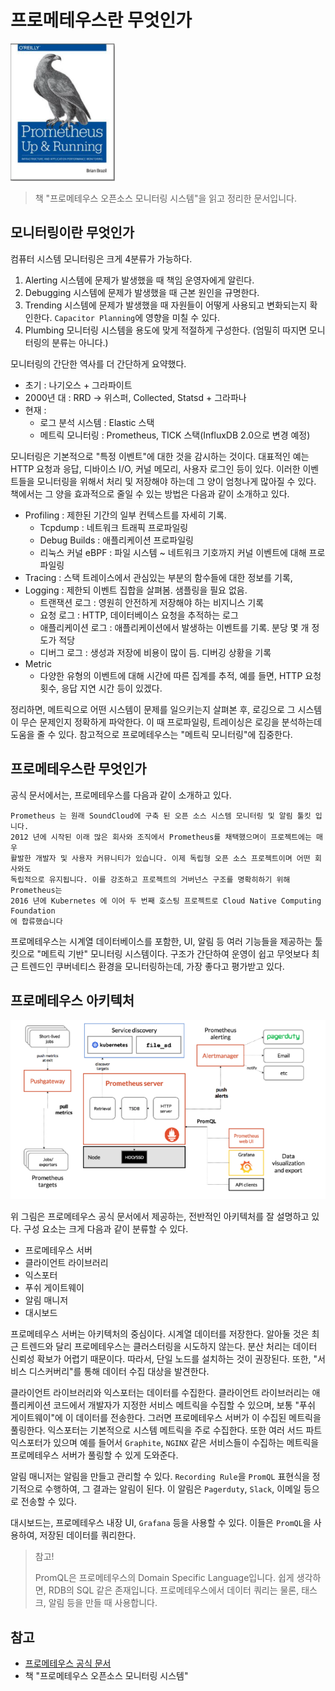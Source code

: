 # 프로메테우스란 무엇인가

![logo](../logo.png)

> 책 "프로메테우스 오픈소스 모니터링 시스템"을 읽고 정리한 문서입니다.


## 모니터링이란 무엇인가

컴퓨터 시스템 모니터링은 크게 4분류가 가능하다.

1. Alerting 시스템에 문제가 발생했을 때 책임 운영자에게 알린다.
2. Debugging 시스템에 문제가 발생했을 때 근본 원인을 규명한다.
3. Trending 시스템에 문제가 발생했을 때 자원들이 어떻게 사용되고 변화되는지 확인한다. `Capacitor Planning`에 영향을 미칠 수 있다.
4. Plumbing 모니터링 시스템을 용도에 맞게 적절하게 구성한다. (엄밀히 따지면 모니터링의 분류는 아니다.)

모니터링의 간단한 역사를 더 간단하게 요약했다.

* 초기 : 나기오스 + 그라파이트
* 2000년 대 : RRD -> 위스퍼, Collected, Statsd + 그라파나
* 현재 : 
    * 로그 분석 시스템 : Elastic 스택
    * 메트릭 모니터링 : Prometheus, TICK 스택(InfluxDB 2.0으로 변경 예정)


모니터링은 기본적으로 "특정 이벤트"에 대한 것을 감시하는 것이다. 대표적인 예는 HTTP 요청과 응답, 디바이스 I/O, 커널 메모리, 사용자 로그인 등이 있다. 이러한 이벤트들을 모니터링을 위해서 처리 및 저장해야 하는데 그 양이 엄청나게 많아질 수 있다. 책에서는 그 양을 효과적으로 줄일 수 있는 방법은 다음과 같이 소개하고 있다.

* Profiling : 제한된 기간의 일부 컨텍스트를 자세히 기록.
    * Tcpdump : 네트워크 트래픽 프로파일링
    * Debug Builds  : 애플리케이션 프로파일링
    * 리눅스 커널 eBPF : 파일 시스템 ~ 네트워크 기호까지 커널 이벤트에 대해 프로파일링
* Tracing : 스택 트레이스에서 관심있는 부분의 함수들에 대한 정보를 기록, 
* Logging : 제한되 이벤트 집합을 살펴봄. 샘플링을 필요 없음.
    * 트랜잭션 로그 : 영원히 안전하게 저장해야 하는 비지니스 기록
    * 요청 로그 : HTTP, 데이터베이스 요청을 추적하는 로그
    * 애플리케이션 로그 : 애플리케이션에서 발생하는 이벤트를 기록. 분당 몇 개 정도가 적당
    * 디버그 로그 : 생성과 저장에 비용이 많이 듬. 디버깅 상황을 기록 
* Metric
    * 다양한 유형의 이벤트에 대해 시간에 따른 집계를 추적, 예를 들면, HTTP 요청 횟수, 응답 지연 시간 등이 있겠다.


정리하면, 메트릭으로 어떤 시스템이 문제를 일으키는지 살펴본 후, 로깅으로 그 시스템이 무슨 문제인지 정확하게 파악한다. 이 때 프로파일링, 트레이싱은 로깅을 분석하는데 도움을 줄 수 있다. 참고적으로 프로메테우스는 "메트릭 모니터링"에 집중한다.

## 프로메테우스란 무엇인가

공식 문서에서는, 프로메테우스를 다음과 같이 소개하고 있다.

    Prometheus 는 원래 SoundCloud에 구축 된 오픈 소스 시스템 모니터링 및 알림 툴킷 입니다. 
    2012 년에 시작된 이래 많은 회사와 조직에서 Prometheus를 채택했으며이 프로젝트에는 매우 
    활발한 개발자 및 사용자 커뮤니티가 있습니다. 이제 독립형 오픈 소스 프로젝트이며 어떤 회사와도
    독립적으로 유지됩니다. 이를 강조하고 프로젝트의 거버넌스 구조를 명확히하기 위해 Prometheus는
    2016 년에 Kubernetes 에 이어 두 번째 호스팅 프로젝트로 Cloud Native Computing Foundation 
    에 합류했습니다

프로메테우스는 시계열 데이터베이스를 포함한, UI, 알림 등 여러 기능들을 제공하는 툴킷으로 "메트릭 기반" 모니터링 시스템이다. 구조가 간단하여 운영이 쉽고 무엇보다 최근 트렌드인 쿠버네티스 환경을 모니터링하는데, 가장 좋다고 평가받고 있다. 


## 프로메테우스 아키텍처

![01](./01.png)

위 그림은 프로메테우스 공식 문서에서 제공하는, 전반적인 아키텍처를 잘 설명하고 있다. 구성 요소는 크게 다음과 같이 분류할 수 있다.

* 프로메테우스 서버
* 클라이언트 라이브러리
* 익스포터
* 푸쉬 게이트웨이
* 알림 매니저
* 대시보드

프로메테우스 서버는 아키텍처의 중심이다. 시계열 데이터를 저장한다. 알아둘 것은 최근 트렌드와 달리 프로메테우스는 클러스터링을 시도하지 않는다. 분산 처리는 데이터 신뢰성 확보가 어렵기 때문이다. 따라서, 단일 노드를 설치하는 것이 권장된다. 또한, "서비스 디스커버리"를 통해 데이터 수집 대상을 발견한다. 

클라이언트 라이브러리와 익스포터는 데이터를 수집한다. 클라이언트 라이브러리는 애플리케이션 코드에서 개발자가 지정한 서비스 메트릭을 수집할 수 있으며, 보통 "푸쉬 게이트웨이"에 이 데이터를 전송한다. 그러면 프로메테우스 서버가 이 수집된 메트릭을 풀링한다. 익스포터는 기본적으로 시스템 메트릭을 주로 수집한다. 또한 여러 서드 파트 익스포터가 있으며 예를 들어서 `Graphite`, `NGINX` 같은 서비스들이 수집하는 메트릭을 프로메테우스 서버가 풀링할 수 있게 도와준다.

알림 매니저는 알림을 만들고 관리할 수 있다. `Recording Rule`을 `PromQL` 표현식을 정기적으로 수행하여, 그 결과는 알림이 된다. 이 알림은 `Pagerduty`, `Slack`, 이메일 등으로 전송할 수 있다. 

대시보드는, 프로메테우스 내장 UI, `Grafana` 등을 사용할 수 있다. 이들은 `PromQL`을 사용하여, 저장된 데이터를 쿼리한다.

> 참고!
> 
> PromQL은 프로메테우스의 Domain Specific Language입니다. 쉽게 생각하면, RDB의 SQL 같은 존재입니다. 프로메테우스에서 데이터 쿼리는 물론, 태스크, 알림 등을 만들 때 사용합니다.


## 참고

- [프로메테우스 공식 문서](https://prometheus.io/docs/introduction/overview/)
- 책 "프로메테우스 오픈소스 모니터링 시스템"